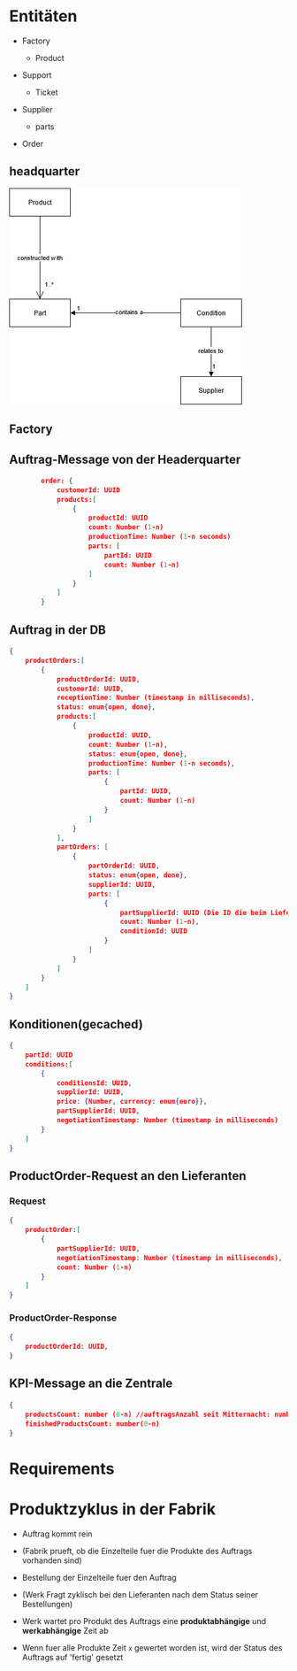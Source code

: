# Entitäten

* Factory
    * Product

* Support
    * Ticket

* Supplier
    * parts

* Order 

## headquarter

!["diagram"](./img/headquarter.png)

## Factory

## Auftrag-Message von der Headerquarter
``` json
        order: {
            customerId: UUID
            products:[
                {    
                    productId: UUID
                    count: Number (1-n)
                    productionTime: Number (1-n seconds)
                    parts: [
                        partId: UUID
                        count: Number (1-n)
                    ]
                }
            ]
        }
```

## Auftrag in der DB
``` json
{
    productOrders:[
        {    
            productOrderId: UUID,
            customerId: UUID,
            receptionTime: Number (timestamp in milliseconds),
            status: enum{open, done},
            products:[
                {
                    productId: UUID,
                    count: Number (1-n),
                    status: enum{open, done},
                    productionTime: Number (1-n seconds),
                    parts: [
                        {
                            partId: UUID,
                            count: Number (1-n)
                        }
                    ]
                }
            ],
            partOrders: [
                {
                    partOrderId: UUID,
                    status: enum{open, done},
                    supplierId: UUID,
                    parts: [
                        {
                            partSupplierId: UUID (Die ID die beim Lieferanten hinterlegt ist),
                            count: Number (1-n),
                            conditionId: UUID
                        }
                    ]
                }
            ]
        }
    ]
}
```

## Konditionen(gecached)
``` json
{	
    partId: UUID
    conditions:[
        {
            conditionsId: UUID,
            supplierId: UUID,
            price: {Number, currency: enum{euro}},
            partSupplierId: UUID,
            negotiationTimestamp: Number (timestamp in milliseconds)
        }
    ]
}
```

## ProductOrder-Request an den Lieferanten
### Request
``` json
{	
    productOrder:[ 
        {
    		partSupplierId: UUID,
    		negotiationTimestamp: Number (timestamp in milliseconds),
    		count: Number (1-n)
    	}
    ]
}
```
### ProductOrder-Response 
``` json
{
    productOrderId: UUID,
}
```

## KPI-Message an die Zentrale
``` json
{	
    productsCount: number (0-n) //auftragsAnzahl seit Mitternacht: number (0-n)
    finishedProductsCount: number(0-n)
}
```
# Requirements



# Produktzyklus in der Fabrik

* Auftrag kommt rein

* (Fabrik prueft, ob die Einzelteile fuer die Produkte des Auftrags vorhanden sind)

* Bestellung der Einzelteile fuer den Auftrag

* (Werk Fragt zyklisch bei den Lieferanten nach dem Status seiner Bestellungen)

* Werk wartet pro Produkt des Auftrags eine **produktabhängige** und **werkabhängige** Zeit ab

* Wenn fuer alle Produkte Zeit `x` gewertet worden ist, wird der Status des Auftrags auf 'fertig' gesetzt 

# 